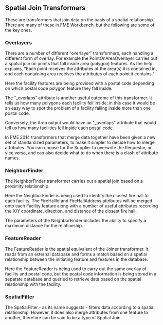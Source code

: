 ## Spatial Join Transformers ##
These are transformers that join data on the basis of a spatial relationship. There are many of these in FME Workbench, but the following are some of the key ones.


### Overlayers ###
There are a number of different "overlayer" transformers, each handling a different form of overlay. For example the PointOnAreaOverlayer carries out a spatial join on points that fall inside area (polygon) features. As the help explains, "Each point receives the attributes of the area(s) it is contained in, and each containing area receives the attributes of each point it contains."

Here the facility features are being provided with a postal code depending on which postal code polygon feature they fall inside.

The "_overlaps" attribute is another useful outcome of this transformer. It tells us how many polygons each facility fell inside; in this case it would be an easy way to spot the problem of a facility falling inside more than one postal code.

Conversely, the Area output would have an "_overlaps" attribute that would tell us how many facilities fell inside each postal code.

In FME 2014 transformers that merge data together have been given a new set of standardized parameters, to make it simpler to decide how to merge attributes. You can choose for the Supplier to overwrite the Requestor, or vice versa, and can also decide what to do when there is a clash of attribute names.

 
### NeighborFinder ###
The NeighborFinder transformer carries out a spatial join based on a proximity relationship.

Here the NeighborFinder is being used to identify the closest fire hall to each facility. The FireHallId and FireHallAddress attributes will be merged onto each Facility feature along with a number of useful attributes recording the X/Y coordinate, direction, and distance of the closest fire hall.

The parameters of the NeighborFinder includes the ability to specify a maximum distance for the relationship.


### FeatureReader ###
The FeatureReader is the spatial equivalent of the Joiner transformer. It reads from an external database and forms a match based on a spatial relationship between the initiating feature and features in the database.

Here the FeatureReader is being used to carry out the same overlay of facility and postal code, but the postal code information is being stored in a separate database and queried to retrieve data based on the spatial relationship with the facility.


### SpatialFilter ###
The SpatialFilter - as its name suggests - filters data according to a spatial relationship. However, it does also merge attributes from one feature to another, therefore can be said to be a type of Spatial Join.